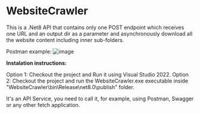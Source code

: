# WebsiteCrawler

This is a .Net8 API that contains only one POST endpoint which receives one URL and an output dir as a parameter and asynchronously download all the website content including inner sub-folders.

Postman example:
![image](https://github.com/rogersampaio/WebsiteCrawler/assets/21226627/60529bcb-6805-4690-bc9f-e7a78315ac2a)

**Instalation instructions:**

Option 1: Checkout the project and Run it using Visual Studio 2022.
Option 2: Checkout the project and run the WebsiteCrawler.exe executable inside "WebsiteCrawler\bin\Release\net8.0\publish" folder.

It's an API Service, you need to call it, for example, using Postman, Swagger or any other fetch application.
